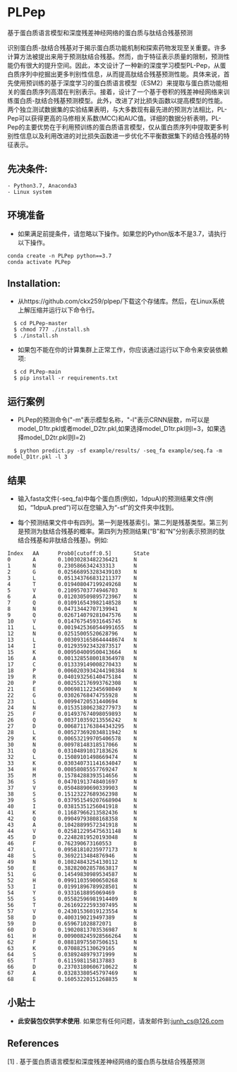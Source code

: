 # PLPep
基于蛋白质语言模型和深度残差神经网络的蛋白质与肽结合残基预测

识别蛋白质-肽结合残基对于揭示蛋白质功能机制和探索药物发现至关重要。许多计算方法被提出来用于预测肽结合残基。然而，由于特征表示质量的限制，预测性能仍有很大的提升空间。因此，本文设计了一种新的深度学习模型PL-Pep，从蛋白质序列中挖掘出更多判别性信息，从而提高肽结合残基预测性能。具体来说，首先使用预训练的基于深度学习的蛋白质语言模型（ESM2）来提取与蛋白质功能相关的蛋白质序列高潜在判别表示。接着，设计了一个基于卷积的残差神经网络来训练蛋白质-肽结合残基预测模型。此外，改进了对比损失函数以提高模型的性能。两个独立测试数据集的实验结果表明，与大多数现有最先进的预测方法相比，PL-Pep可以获得更高的马修相关系数(MCC)和AUC值。详细的数据分析表明，PL-Pep的主要优势在于利用预训练的蛋白质语言模型，仅从蛋白质序列中提取更多判别性信息以及利用改进的对比损失函数进一步优化不平衡数据集下的结合残基的特征表示。

## 先决条件:
    - Python3.7, Anaconda3
    - Linux system

## 环境准备
* 如果满足前提条件，请忽略以下操作。如果您的Python版本不是3.7，请执行以下操作。

~~~
conda create -n PLPep python==3.7
conda activate PLPep
~~~

## Installation:

* 从https://github.com/ckx259/plpep/下载这个存储库。然后，在Linux系统上解压缩并运行以下命令行。

~~~
  $ cd PLPep-master
  $ chmod 777 ./install.sh
  $ ./install.sh
~~~

* 如果包不能在你的计算集群上正常工作，你应该通过运行以下命令来安装依赖项:

~~~
  $ cd PLPep-main
  $ pip install -r requirements.txt
~~~

## 运行案例
* PLPep的预测命令("-m"表示模型名称，"-l"表示CRNN层数，m可以是model_D1tr.pkl或者model_D2tr.pkl,如果选择model_D1tr.pkl则l=3，如果选择model_D2tr.pkl则l=2)
~~~
  $ python predict.py -sf example/results/ -seq_fa example/seq.fa -m model_D1tr.pkl -l 3
~~~


## 结果
* 输入fasta文件(-seq_fa)中每个蛋白质(例如，1dpuA)的预测结果文件(例如，“1dpuA.pred”)可以在您输入为“-sf”的文件夹中找到。

* 每个预测结果文件中有四列。第一列是残基索引。第二列是残基类型。第三列是预测为肽结合残基的概率。第四列为预测结果(“B”和“N”分别表示预测的肽结合残基和非肽结合残基)。例如:
~~~
Index   AA      Prob0[cutoff:0.5]       State
0       A       0.10030283482236421     N
1       N       0.2305866342433313      N
2       G       0.025668953283439103    N
3       L       0.051343766831211377    N
4       T       0.019408047199249268    N
5       V       0.21095703774946703     N
6       A       0.012030509895723967    N
7       Q       0.010916543982148528    N
8       N       0.04713442707139941     N
9       Q       0.026714079281047576    N
10      V       0.014767545931645745    N
11      L       0.0019425360544991655   N
12      N       0.02515005520628796     N
13      L       0.0030931658644448674   N
14      I       0.012935923432873517    N
15      K       0.009504009500413664    N
16      A       0.0013285580018364978   N
17      C       0.013339149008270433    N
18      P       0.0060203934244198384   N
19      R       0.040193256140475184    N
20      P       0.002552176993762308    N
21      E       0.006981122345698049    N
22      G       0.03026768474755928     N
23      L       0.00994720531440694     N
24      N       0.015351806238277973    N
25      F       0.014937674098059893    N
26      Q       0.003710359213556242    N
27      D       0.0068711763844343295   N
28      L       0.005273692034811942    N
29      K       0.006532199705406578    N
30      N       0.00978148318517066     N
31      Q       0.03104891017183626     N
32      L       0.15089101498669474     N
33      K       0.030340731141634047    N
34      H       0.00858085557769247     N
35      M       0.15784288393514656     N
36      S       0.04701913748401697     N
37      V       0.05048890690339903     N
38      S       0.15123227689362398     N
39      S       0.037951549207668904    N
40      I       0.03815351256041918     N
41      K       0.11687966213582436     N
42      Q       0.09049793808168358     N
43      A       0.10428899572341918     N
44      V       0.025812295475631148    N
45      D       0.22482819520193048     N
46      F       0.762390673160553       B
47      L       0.09581810235977173     N
48      S       0.3692213484876946      N
49      N       0.10824843254130112     N
50      E       0.38282002857863817     N
51      G       0.14549830989534587     N
52      H       0.09911035900650268     N
53      I       0.01991896789928501     N
54      Y       0.9331618895069469      B
55      S       0.05582596981914409     N
56      T       0.26169222593307495     N
57      V       0.24301536019123554     N
58      D       0.4003190219497389      N
59      D       0.659671028872071       B
60      D       0.19020813703536987     N
61      H       0.009008245928566264    N
62      F       0.08818975507506151     N
63      K       0.0708825130629165      N
64      S       0.0389248979371999      N
65      T       0.6115981158137883      B
66      D       0.23703180606710622     N
67      A       0.03283380545797469     N
68      E       0.16053220151268835     N
~~~

## 小贴士
* <b>此安装包仅供学术使用</b>. 如果您有任何问题，请发邮件到:junh_cs@126.com

## References
[1] . 基于蛋白质语言模型和深度残差神经网络的蛋白质与肽结合残基预测

